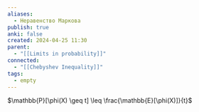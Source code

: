 ```yaml
---
aliases:
  - Неравенство Маркова
publish: true
anki: false
created: 2024-04-25 11:30
parent:
  - "[[Limits in probability]]"
connected:
  - "[[Chebyshev Inequality]]"
tags:
  - empty
---
```


$\mathbb{P}[\phi(X) \geq t] \leq \frac{\mathbb{E}[\phi(X)]}{t}$